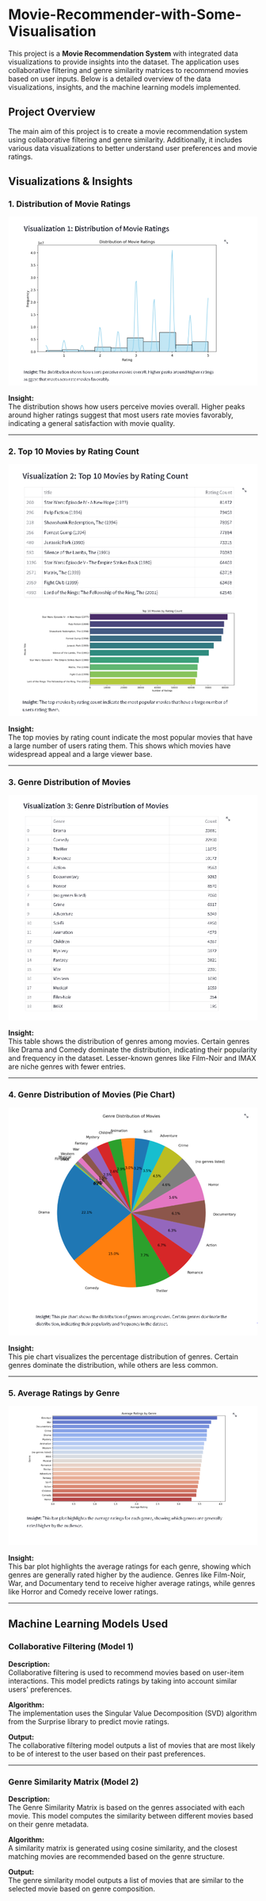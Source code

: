 # Movie-Recommender-with-Some-Visualisation

This project is a **Movie Recommendation System** with integrated data visualizations to provide insights into the dataset. The application uses collaborative filtering and genre similarity matrices to recommend movies based on user inputs. Below is a detailed overview of the data visualizations, insights, and the machine learning models implemented.

## Project Overview
The main aim of this project is to create a movie recommendation system using collaborative filtering and genre similarity. Additionally, it includes various data visualizations to better understand user preferences and movie ratings.

## Visualizations & Insights

### 1. Distribution of Movie Ratings
![Distribution of Movie Ratings](images/Distribution%20of%20Movie%20Ratings.PNG)

**Insight:**  
The distribution shows how users perceive movies overall. Higher peaks around higher ratings suggest that most users rate movies favorably, indicating a general satisfaction with movie quality.

---

### 2. Top 10 Movies by Rating Count
![Top 10 Movies by Rating Count](images/Top%2010%20Movies%20By%20Rating%20Count.PNG)

**Insight:**  
The top movies by rating count indicate the most popular movies that have a large number of users rating them. This shows which movies have widespread appeal and a large viewer base.

---

### 3. Genre Distribution of Movies
![Genre Distribution of Movies](images/Genre%20Distribution%20of%20Movies.PNG)

**Insight:**  
This table shows the distribution of genres among movies. Certain genres like Drama and Comedy dominate the distribution, indicating their popularity and frequency in the dataset. Lesser-known genres like Film-Noir and IMAX are niche genres with fewer entries.

---

### 4. Genre Distribution of Movies (Pie Chart)
![Genre Distribution of Movies Pie Chart](images/Genre%20Distribution%20of%20Movies%20Pie%20Chart.PNG)

**Insight:**  
This pie chart visualizes the percentage distribution of genres. Certain genres dominate the distribution, while others are less common.

---

### 5. Average Ratings by Genre
![Average Ratings Per Genre](images/Average%20Ratings%20Per%20Genre.PNG)

**Insight:**  
This bar plot highlights the average ratings for each genre, showing which genres are generally rated higher by the audience. Genres like Film-Noir, War, and Documentary tend to receive higher average ratings, while genres like Horror and Comedy receive lower ratings.

---

## Machine Learning Models Used

### **Collaborative Filtering (Model 1)**  
**Description:**  
Collaborative filtering is used to recommend movies based on user-item interactions. This model predicts ratings by taking into account similar users' preferences.

**Algorithm:**  
The implementation uses the Singular Value Decomposition (SVD) algorithm from the Surprise library to predict movie ratings.

**Output:**  
The collaborative filtering model outputs a list of movies that are most likely to be of interest to the user based on their past preferences.

---

### **Genre Similarity Matrix (Model 2)**  
**Description:**  
The Genre Similarity Matrix is based on the genres associated with each movie. This model computes the similarity between different movies based on their genre metadata.

**Algorithm:**  
A similarity matrix is generated using cosine similarity, and the closest matching movies are recommended based on the genre structure.

**Output:**  
The genre similarity model outputs a list of movies that are similar to the selected movie based on genre composition.
